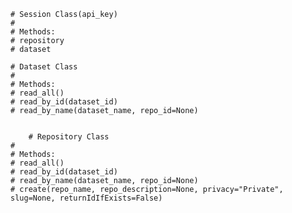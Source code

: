 

    # Session Class(api_key)
    # 
    # Methods:
    # repository
    # dataset

    # Dataset Class
    # 
    # Methods:
    # read_all()
    # read_by_id(dataset_id)
    # read_by_name(dataset_name, repo_id=None)
    

        # Repository Class
    # 
    # Methods:
    # read_all()
    # read_by_id(dataset_id)
    # read_by_name(dataset_name, repo_id=None)
    # create(repo_name, repo_description=None, privacy="Private", slug=None, returnIdIfExists=False)
